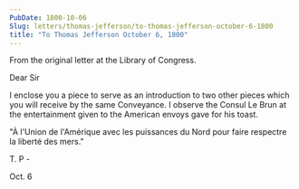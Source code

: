 ```yaml
---
PubDate: 1800-10-06
Slug: letters/thomas-jefferson/to-thomas-jefferson-october-6-1800
title: "To Thomas Jefferson October 6, 1800"
---
```


   From the original letter at the Library of Congress.

   Dear Sir

   I enclose you a piece to serve as an introduction to two other pieces
   which you will receive by the same Conveyance. I observe the Consul Le
   Brun at the entertainment given to the American envoys gave for his toast.

   "À l'Union de l'Amérique avec les puissances du Nord pour faire respectre la 
   liberté des mers." 

   T. P -
   
   Oct. 6


